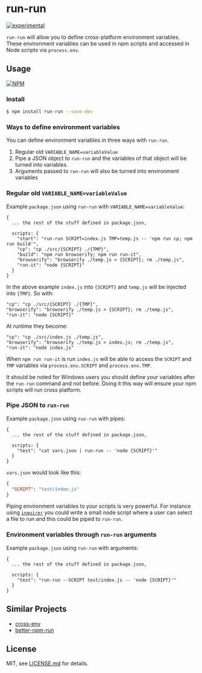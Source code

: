 # run-run

[![experimental](http://badges.github.io/stability-badges/dist/experimental.svg)](http://github.com/badges/stability-badges)

`run-run` will allow you to define cross-platform environment variables. These environment variables can be used in npm scripts and accessed in Node scripts via `process.env`.

## Usage

[![NPM](https://nodei.co/npm/run-run.png)](https://www.npmjs.com/package/run-run)

### Install
```bash
$ npm install run-run --save-dev
```

### Ways to define environment variables

You can define environment variables in three ways with `run-run`.

1. Regular old `VARIABLE_NAME=variableValue`
2. Pipe a JSON object to `run-run` and the variables of that object will be turned into variables.
3. Arguments passed to `run-run` will also be turned into environment variables

### Regular old `VARIABLE_NAME=variableValue`

Example `package.json` using `run-run` with `VARIABLE_NAME=variableValue`:
```
{
  ... the rest of the stuff defined in package.json,

  scripts: {
    "start": "run-run SCRIPT=index.js TMP=temp.js -- 'npm run cp; npm run build'",
    "cp": "cp ./src/{SCRIPT} ./{TMP}",
    "build": "npm run browserify; npm run run-it",
    "browserify": "browserify ./temp.js > {SCRIPT}; rm ./temp.js",
    "run-it": "node {SCRIPT}"
  }
}
```

In the above example `index.js` into `{SCRIPT}` and `temp.js` will be injected into `{TMP}`. So with: 
```
"cp": "cp ./src/{SCRIPT} ./{TMP}",
"browserify": "browserify ./temp.js > {SCRIPT}; rm ./temp.js",
"run-it": "node {SCRIPT}"
```
At runtime they become:
```
"cp": "cp ./src/index.js ./temp.js",
"browserify": "browserify ./temp.js > index.js; rm ./temp.js",
"run-it": "node index.js"
```

When `npm run run-it` is run `index.js` will be able to access the `SCRIPT` and `TMP` variables via `process.env.SCRIPT` and `process.env.TMP`.

It should be noted for Windows users you should define your variables after the `run-run` command and not before. Doing it this way will ensure your npm scripts will run cross platform.

### Pipe JSON to `run-run`

Example `package.json` using `run-run` with pipes:
```
{
  ... the rest of the stuff defined in package.json,

  scripts: {
    "test": "cat vars.json | run-run -- 'node {SCRIPT}'"
  }
}
```

`vars.json` would look like this:
```json
{
  "SCRIPT": "test/index.js"
}
```

Piping environment variables to your scripts is very powerful. For instance using [`inquirer`](https://www.npmjs.com/package/inquirer) you could write a small node script where a user can select a file to run and this could be piped to `run-run`.

### Environment variables through `run-run` arguments

Example `package.json` using `run-run` with arguments:
```
{
  ... the rest of the stuff defined in package.json,

  scripts: {
    "test": "run-run --SCRIPT test/index.js -- 'node {SCRIPT}'"
  }
}
```




## Similar Projects

- [cross-env](http://npmjs.com/cross-env)
- [better-npm-run](http://npmjs.com/better-npm-run)


## License

MIT, see [LICENSE.md](http://github.com/Jam3/run-run/blob/master/LICENSE.md) for details.
